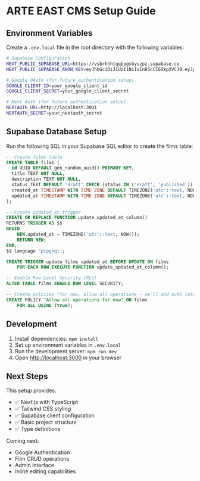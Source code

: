 # ARTE EAST CMS Setup Guide

## Environment Variables

Create a `.env.local` file in the root directory with the following variables:

```bash
# Supabase Configuration
NEXT_PUBLIC_SUPABASE_URL=https://vsbrhhhtqqbpgsbyszpz.supabase.co
NEXT_PUBLIC_SUPABASE_ANON_KEY=eyJhbGciOiJIUzI1NiIsInR5cCI6IkpXVCJ9.eyJpc3MiOiJzdXBhYmFzZSIsInJlZiI6InZzYnJoaGh0cXFicGdzYnlzenB6Iiwicm9sZSI6ImFub24iLCJpYXQiOjE3NDk2NjEyNTEsImV4cCI6MjA2NTIzNzI1MX0.ODjBE0lF3MwyQM6uEAqmYHgL5gpBVjLL9kvZWSu-sbU

# Google OAuth (for future authentication setup)
GOOGLE_CLIENT_ID=your_google_client_id
GOOGLE_CLIENT_SECRET=your_google_client_secret

# Next Auth (for future authentication setup)
NEXTAUTH_URL=http://localhost:3001
NEXTAUTH_SECRET=your_nextauth_secret
```

## Supabase Database Setup

Run the following SQL in your Supabase SQL editor to create the films table:

```sql
-- Create films table
CREATE TABLE films (
  id UUID DEFAULT gen_random_uuid() PRIMARY KEY,
  title TEXT NOT NULL,
  description TEXT NOT NULL,
  status TEXT DEFAULT 'draft' CHECK (status IN ('draft', 'published')),
  created_at TIMESTAMP WITH TIME ZONE DEFAULT TIMEZONE('utc'::text, NOW()) NOT NULL,
  updated_at TIMESTAMP WITH TIME ZONE DEFAULT TIMEZONE('utc'::text, NOW()) NOT NULL
);

-- Create updated_at trigger
CREATE OR REPLACE FUNCTION update_updated_at_column()
RETURNS TRIGGER AS $$
BEGIN
    NEW.updated_at = TIMEZONE('utc'::text, NOW());
    RETURN NEW;
END;
$$ language 'plpgsql';

CREATE TRIGGER update_films_updated_at BEFORE UPDATE ON films
    FOR EACH ROW EXECUTE FUNCTION update_updated_at_column();

-- Enable Row Level Security (RLS)
ALTER TABLE films ENABLE ROW LEVEL SECURITY;

-- Create policies (for now, allow all operations - we'll add auth later)
CREATE POLICY "Allow all operations for now" ON films
    FOR ALL USING (true);
```

## Development

1. Install dependencies: `npm install`
2. Set up environment variables in `.env.local`
3. Run the development server: `npm run dev`
4. Open [http://localhost:3000](http://localhost:3000) in your browser

## Next Steps

This setup provides:
- ✅ Next.js with TypeScript
- ✅ Tailwind CSS styling
- ✅ Supabase client configuration
- ✅ Basic project structure
- ✅ Type definitions

Coming next:
- Google Authentication
- Film CRUD operations
- Admin interface
- Inline editing capabilities 